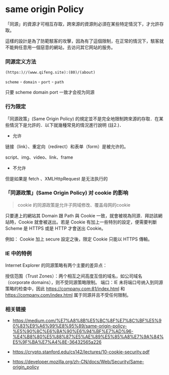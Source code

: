 # same origin Policy

「同源」的資源才可相互存取，跨來源的資源則必須在某些特定情況下，才允許存取。

這樣的設計是為了防範駭客的攻擊，因為有了這個限制，在正常的情況下，駭客就不能夠任意用一個惡意的網站，去访问其它网站的服务。

### 同源定义方法

`(https:)//(www.qifeng.site):(80)/(about)`

`scheme` - `domain` - `port` - `path`

只要 scheme domain port 一致才会视为同源

### 行为限定

「同源政策」(Same Origin Policy) 的規定並不是完全地限制跨來源的存取．在某些情況下是允許的．以下就幾種常見的情況進行說明 (註2.)．

- 允许

链接（link）、重定向（redirect）和表单（form）是被允许的。

script、img、video、link、frame 

- 不允许

但是如果是 fetch 、XMLHttpRequest 是无法执行的

### 「同源政策」(Same Origin Policy) 对 cookie 的影响

> cookie 的同源政策是允许子网域修改、覆盖母网的cookie

只要連上的網站其 Domain 跟 Path 與 Cookie 一致，就會被視為同源．拜訪該網站時，Cookie 就會被送出。若是 Cookie 有加上一些特別的設定，便需要判斷 Scheme 是 HTTPS 或是 HTTP 才會送出 Cookie。

例如： Cookie 加上 secure 設定之後，限定 Cookie 只能以 HTTPS 傳輸。

### IE 中的特例

Internet Explorer 的同源策略有两个主要的差异点：

授信范围（Trust Zones）：两个相互之间高度互信的域名，如公司域名（corporate domains），则不受同源策略限制。
端口：IE 未将端口号纳入到同源策略的检查中，因此 https://company.com:81/index.html 和 https://company.com/index.html  属于同源并且不受任何限制。

### 相关链接

- https://medium.com/%E7%A8%8B%E5%BC%8F%E7%8C%BF%E5%90%83%E9%A6%99%E8%95%89/same-origin-policy-%E5%90%8C%E6%BA%90%E6%94%BF%E7%AD%96-%E4%B8%80%E5%88%87%E5%AE%89%E5%85%A8%E7%9A%84%E5%9F%BA%E7%A4%8E-36432565a226

- https://crypto.stanford.edu/cs142/lectures/10-cookie-security.pdf

- https://developer.mozilla.org/zh-CN/docs/Web/Security/Same-origin_policy